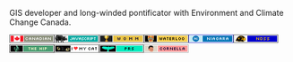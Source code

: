 GIS developer and long-winded pontificator with Environment and Climate Change Canada.

![](badges/canadian.gif)![](badges/javascript.png)![](badges/womm.png)![](badges/waterloo.png)![](badges/niagara.png)![](badges/ndss.png)![](badges/thehip.png)![](badges/ilovemycat.gif)![](badges/prs.png)![](badges/cornella.png)

